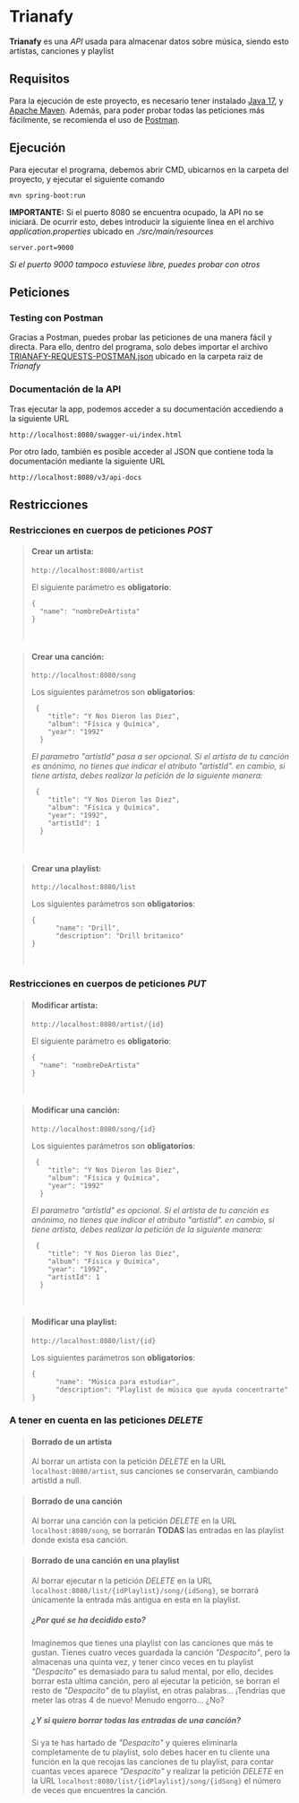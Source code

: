 
# Trianafy
**Trianafy** es una *API* usada para almacenar datos sobre música, siendo esto artistas, canciones y playlist

## Requisitos
Para la ejecución de este proyecto, es necesario tener instalado [Java 17](https://www.oracle.com/java/technologies/javase/jdk17-archive-downloads.html), y [Apache Maven](https://maven.apache.org/download.cgi).
Además, para poder probar todas las peticiones más fácilmente, se recomienda el uso de [Postman](https://www.postman.com).

## Ejecución 
Para ejecutar el programa, debemos abrir CMD, ubicarnos en la carpeta del proyecto, y ejecutar el siguiente comando

    mvn spring-boot:run
**IMPORTANTE:**
Si el puerto 8080 se encuentra ocupado, la API no se iniciará. De ocurrir esto, debes introducir la siguiente linea en el archivo *application.properties* ubicado en *./src/main/resources*

	server.port=9000
*Si el puerto 9000 tampoco estuviese libre, puedes probar con otros*
## Peticiones

### Testing con Postman
Gracias a Postman, puedes probar las peticiones de una manera fácil y directa. Para ello, dentro del programa, solo debes importar el archivo [TRIANAFY-REQUESTS-POSTMAN.json](https://github.com/TrayZNix/trianafy/blob/main/TRIANAFY-REQUESTS-POSTMAN.json) ubicado en la carpeta raiz de *Trianafy*

### Documentación de la API
Tras ejecutar la app, podemos acceder a su documentación accediendo a la siguiente URL

    http://localhost:8080/swagger-ui/index.html

Por otro lado, también es posible acceder al JSON que contiene toda la documentación mediante la siguiente URL

    http://localhost:8080/v3/api-docs

## Restricciones

### Restricciones en cuerpos de peticiones *POST* 

> #### Crear un artista: 	
> `http://localhost:8080/artist` 
> 
> El siguiente parámetro es **obligatorio**:
> 
>     {
> 	    "name": "nombreDeArtista"
>     }
>   ⠀
 
>#### Crear una canción:
>`http://localhost:8080/song`	
>
>Los siguientes parámetros son **obligatorios**:
>
>	   {
>		  "title": "Y Nos Dieron las Diez",
>		  "album": "Física y Química",
>		  "year": "1992"
>		}
>*El parametro "artistId" pasa a ser opcional. Si el artista de tu canción es anónimo, no tienes que indicar el atributo "artistId".  en cambio, si tiene artista, debes realizar la petición de la siguiente manera:*
>
>	   {
>		  "title": "Y Nos Dieron las Diez",
>		  "album": "Física y Química",
>		  "year": "1992",
>		  "artistId": 1
>		}
>⠀

> #### Crear una playlist: 	
> `http://localhost:8080/list` 
> 
> Los siguientes parámetros son **obligatorios**:
> 
>     {
> 	    	"name": "Drill",
>			"description": "Drill britanico"
>     }
>   ⠀

### Restricciones en cuerpos de peticiones *PUT*

> #### Modificar artista: 
> 	`http://localhost:8080/artist/{id}` 
> 
> El siguiente parámetro es **obligatorio**:
> 
>     {
> 	    "name": "nombreDeArtista"
>     }
>   ⠀

>#### Modificar una canción:
>`http://localhost:8080/song/{id}`	
>
>Los siguientes parámetros son **obligatorios**:
>
>	   {
>		  "title": "Y Nos Dieron las Diez",
>		  "album": "Física y Química",
>		  "year": "1992"
>		}
>*El parametro "artistId" es opcional. Si el artista de tu canción es anónimo, no tienes que indicar el atributo "artistId".  en cambio, si tiene artista, debes realizar la petición de la siguiente manera:*
>
>	   {
>		  "title": "Y Nos Dieron las Diez",
>		  "album": "Física y Química",
>		  "year": "1992",
>		  "artistId": 1
>		}
>⠀

> #### Modificar una playlist: 	
> `http://localhost:8080/list/{id}` 
> 
> Los siguientes parámetros son **obligatorios**:
> 
>     {
> 	    	"name": "Música para estudiar",
>			"description": "Playlist de música que ayuda concentrarte"
>     }
>   

### A tener en cuenta en las peticiones *DELETE*

>#### Borrado de un artista
>Al borrar un artista con la petición *DELETE* en la URL `localhost:8080/artist`, sus canciones se conservarán, cambiando artistId a null.
>⠀

>#### Borrado de una canción
>Al borrar una canción con la petición *DELETE* en la URL `localhost:8080/song`, se borrarán **TODAS** las entradas en las playlist donde exista esa canción.
>⠀

>#### Borrado de una canción en una playlist
>Al borrar ejecutar n la petición *DELETE* en la URL `localhost:8080/list/{idPlaylist}/song/{idSong}`, se borrará únicamente la entrada más antigua en esta en la playlist. 
> ##### ¿Por qué se ha decidido esto?
> Imaginemos que tienes una playlist con las canciones que más te gustan. Tienes cuatro veces guardada la canción *"Despacito"*, pero la almacenas una quinta vez, y tener cinco veces en tu playlist *"Despacito"* es demasiado para tu salud mental, por ello, decides borrar esta ultima canción, pero al ejecutar la petición, se borran el resto de *"Despacito"* de tu playlist, en otras palabras... ¡Tendrias que meter las otras 4 de nuevo!
> Menudo engorro... ¿No?
> ##### ¿Y si quiero borrar todas las entradas de una canción?
> Si ya te has hartado de *"Despacito"* y quieres eliminarla completamente de tu playlist,  solo debes hacer en tu cliente una función en la que recojas las canciones de tu playlist, para contar cuantas veces aparece *"Despacito"* y realizar la petición *DELETE* en la URL `localhost:8080/list/{idPlaylist}/song/{idSong}` el número de veces que encuentres la canción.
>⠀
